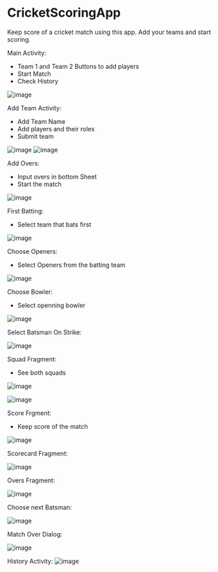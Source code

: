 # CricketScoringApp

Keep score of a cricket match using this app. Add your teams and start scoring.

Main Activity:
  - Team 1 and Team 2 Buttons to add players
  - Start Match 
  - Check History



  
![image](https://user-images.githubusercontent.com/48182696/131282733-c2ba155c-c588-4d08-a73a-56081e467e81.png)

  
  
  
  
 Add Team Activity:
  - Add Team Name
  - Add players and their roles
  - Submit team


![image](https://user-images.githubusercontent.com/48182696/131282840-864a75f4-ad60-4a92-b9a9-ef732e470773.png)
![image](https://user-images.githubusercontent.com/48182696/131282859-c77a5a97-e3dc-4506-bcbe-3914c9adf9c4.png)


  
 Add Overs:
  - Input overs in bottom Sheet 
  - Start the match


![image](https://user-images.githubusercontent.com/48182696/131283025-adabf9b7-74b2-4ed9-aa42-29c7f0db9dd9.png)

 
 First Batting: 
  - Select team that bats first



![image](https://user-images.githubusercontent.com/48182696/131283165-41b175b8-f820-4b5c-9e7b-18a7064a3a66.png)




  
 Choose Openers:
  - Select Openers from the batting team



![image](https://user-images.githubusercontent.com/48182696/131283185-2d3b9727-06c7-4bf0-a1e0-b0a61b43d4d8.png)




Choose Bowler:
  - Select openning bowler




![image](https://user-images.githubusercontent.com/48182696/131283230-73d4e14d-c5ca-4920-ac7e-102a9457780c.png)


Select Batsman On Strike: 



![image](https://user-images.githubusercontent.com/48182696/131283283-1ae2aae7-d982-4d85-bf12-ce20bbdd3caa.png)


Squad Fragment: 
 - See both squads


![image](https://user-images.githubusercontent.com/48182696/131283337-7bfec342-0904-46cc-b9ff-3ef2de4cf1ff.png)


![image](https://user-images.githubusercontent.com/48182696/131283351-875502f2-29f5-4066-87bc-474b69c65193.png)



Score Frgment:
 - Keep score of the match


![image](https://user-images.githubusercontent.com/48182696/131283405-aac87660-1172-4a54-8d77-ec8be56f08dc.png)



Scorecard Fragment:

![image](https://user-images.githubusercontent.com/48182696/131283534-dbd6a872-77c0-4463-8c42-e173a0d20d95.png)



Overs Fragment:

![image](https://user-images.githubusercontent.com/48182696/131283709-61e187bb-25cf-4bb6-91ed-41c88c550d89.png)



Choose next Batsman:

![image](https://user-images.githubusercontent.com/48182696/131283452-61c5cafd-198b-4dd1-8f35-28241bb5dd06.png)


Match Over Dialog:

![image](https://user-images.githubusercontent.com/48182696/131283584-6ea51ab3-1324-4ad1-8b97-4b581a95362b.png)



History Activity:
 ![image](https://user-images.githubusercontent.com/48182696/131283623-2722ff9e-7be3-4984-8588-39c562285698.png)


  
